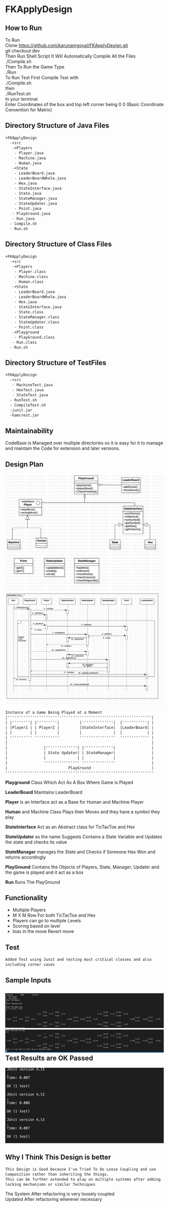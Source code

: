 # FKApplyDesign

How to Run
------
To Run <br>
Clone https://github.com/karunamgoyal/FKApplyDesign.git <br>
git checkout dev <br>
Then Run Shell Script It Will Automatically Compile All the Files <br>
./Compile.sh <br>
Then To Run the Game Type <br>
./Run <br>
To Run Test First Compile Test with <br>
./Compile.sh <br>
then <br>
./RunTest.sh<br>
In your terminal <br>
Enter Coordinates of the box and top left corner being 0 0 (Basic Coordinate Convention for Matrix)

Directory Structure of Java Files<br>
--------------------------------------
````
+FKApplyDesign
  -+src
   -+Players
    - Player.java
    - Machine.java
    - Human.java
   -+State
    - LeaderBoard.java
    - LeaderBoardWhole.java
    - Hex.java
    - StateInterface.java
    - State.java
    - StateManager.java
    - StateUpdater.java
    - Point.java
   - PlayGround.java
   - Run.java
  - Compile.sh
  - Run.sh
````
Directory Structure of Class Files
-------------------------------------
````
+FKApplyDesign
  -+src
   -+Players
    - Player.class
    - Machine.class
    - Human.class
   -+State
    - LeaderBoard.java
    - LeaderBoardWhole.java
    - Hex.java
    - StateInterface.java 
    - State.class
    - StateManager.class
    - StateUpdater.class
    - Point.class
   -+Playground
    - PlayGround.class
   - Run.class
  - Run.sh
````
Directory Structure of TestFiles
-------------------------------------
````
+FKApplyDesign
  -+src
   - MachineTest.java
   - HexTest.java
   - StateTest.java
  - RunTest.sh
  - CompileTest.sh
  -junit.jar
  -hamcrest.jar
````
Maintainability 
--------
CodeBase is Managed over multiple directories so it is easy for it to manage and maintain the Code for extension and later versions.

Design Plan 
----------------------------------
![Class Diagram Rough Idea](https://raw.githubusercontent.com/karunamgoyal/DoGit/master/GameClass.jpg)
![Sequesnce Diagram Overview](https://raw.githubusercontent.com/karunamgoyal/DoGit/master/Game.jpg)

````
Instance of a Game Being Played at a Moment 
|''''''''''''''''''''''''''''''''''''''''''''''''''''''''''''''''|
| |''''''''| |'''''''''|         |''''''''''''''|  |'''''''''''| |
| |Player1 | | Player2 |         |StateInterface|  |LeaderBoard| |
| |        | |         |         |              |  |           | |
| '''''''''' '''''''''''         ''''''''''''''''  ''''''''''''' |
|                                                                |
|                |''''''''''''''| |'''''''''''''|                |
|                | State Updater| | StateManager|                |
|                |              | |             |                |
|                '''''''''''''''' '''''''''''''''                |
|                           PlayGround                           |
''''''''''''''''''''''''''''''''''''''''''''''''''''''''''''''''''
````


**Playground** Class Which Act As A Box Where Game is Played<br>

**LeaderBoard** Maintains LeaderBoard<br>

**Player** is an Interface act as a Base for Human and Machine Player<br>

**Human** and Machine Class Plays their Moves and they have a symbol they play<br>

**StateInterface** Act as an Abstract class for TicTacToe and Hex<br>

**StateUpdater** as the name Suggests Contains a State Variable and Updates the state and checks its value<br>

**StateManager** manages the State and Checks if Someone Has Won and returns accordingly<br>

**PlayGround** Contains the Objects of Players, State, Manager, Updater and the game is played and it act as a box<br>

**Run** Runs The PlayGround

Functionality 
-----------------
* Multiple Players
* M X M Row For both TicTacToe and Hex
* Players can go to multiple Levels
* Scoring based on level
* bias in the move Revert move

Test
----------
````
Added Test using Junit and testing most critical classes and also including corner cases 
````
Sample Inputs
---------
![Sample1](https://raw.githubusercontent.com/karunamgoyal/DoGit/master/Screenshot%202020-02-03%20at%203.46.08%20AM.png)
![Sample2](https://raw.githubusercontent.com/karunamgoyal/DoGit/master/Screenshot%202020-02-03%20at%203.46.40%20AM.png)
Test Results are OK Passed 
-------
![Test](https://raw.githubusercontent.com/karunamgoyal/DoGit/master/Screenshot%202020-02-03%20at%203.50.40%20AM.png)

Why I Think This Design is better
-----
````
This Design is Good because I've Tried To Do Loose Coupling and use Composition rather than inheriting the things.
This can be further extended to play on multiple systems after adding locking mechanisms or similar Techniques
````
The System After refactoring is very loosely coupled<bR>
Updated After refactoring wherever necessary
